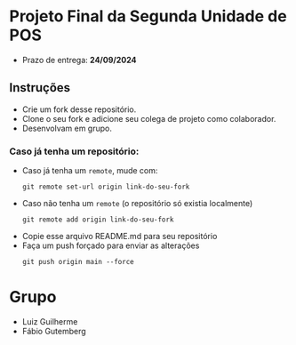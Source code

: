 # Projeto Final da Segunda Unidade de POS
 - Prazo de entrega: **24/09/2024**

## Instruções
- Crie um fork desse repositório.
- Clone o seu fork e adicione seu colega de projeto como colaborador.
- Desenvolvam em grupo.

### Caso já tenha um repositório:
- Caso já tenha um `remote`, mude com:
  ```
  git remote set-url origin link-do-seu-fork
  ```
- Caso não tenha um `remote` (o repositório só existia localmente)
    ```
  git remote add origin link-do-seu-fork
  ```
- Copie esse arquivo README.md para seu repositório
- Faça um push forçado para enviar as alterações
  ```
  git push origin main --force
  ```

# Grupo
- Luiz Guilherme
- Fábio Gutemberg
